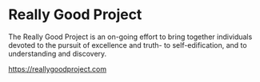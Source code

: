 # Really Good Project

The Really Good Project is an on-going effort to bring together individuals
devoted to the pursuit of excellence and truth- to self-edification, and
to understanding and discovery.

https://reallygoodproject.com

